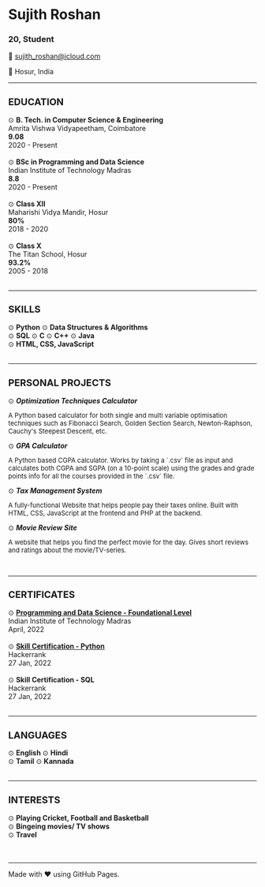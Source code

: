 # Sujith Roshan
### 20, Student

📧 sujith_roshan@icloud.com

📍 Hosur, India 
<hr>

<div> <!--Education-->
    <h2 style="font-size: 19px">EDUCATION</h2>
    ⊙ <strong>B. Tech. in Computer Science & Engineering</strong> <br>
    Amrita Vishwa Vidyapeetham, Coimbatore <br>
    <b>9.08</b> <br>
    2020 - Present
    <br><br>
    ⊙ <strong>BSc in Programming and Data Science</strong> <br>
    Indian Institute of Technology Madras <br>
    <b>8.8</b> <br>
    2020 - Present
    <br><br>
    ⊙ <strong>Class XII</strong> <br> 
    Maharishi Vidya Mandir, Hosur <br>
    <b>80%</b> <br>
    2018 - 2020
    <br><br>
    ⊙ <strong>Class X</strong> <br>
    The Titan School, Hosur <br>
    <b>93.2%</b> <br>
    2005 - 2018
    <br><br>
</div><hr>

<div> <!--Skills-->
    <h2 style="font-size: 19px">SKILLS</h2>
    ⊙ <strong>Python</strong> ⊙ <strong>Data Structures & Algorithms</strong> <br>
    ⊙ <strong>SQL</strong> ⊙ <strong>C</strong> ⊙ <strong>C++</strong> ⊙ <strong>Java</strong> <br>
    ⊙ <strong>HTML, CSS, JavaScript</strong> 
    <br><br>
</div><hr>

<div> <!--Personal Projects-->
    <h2 style="font-size: 19px">PERSONAL PROJECTS</h2>
    ⊙ <strong><em>Optimization Techniques Calculator</em></strong> <br>
    <p style="font-size: 13px">A Python based calculator for both single and multi variable optimisation techniques such as Fibonacci Search, Golden Section Search, Newton-Raphson, Cauchy's Steepest Descent, etc.</p>
    ⊙ <strong><em>GPA Calculator</em></strong> <br>
    <p style="font-size: 13px">A Python based CGPA calculator. Works by taking a `.csv` file as input and calculates both CGPA and SGPA (on a 10-point scale) using the grades and grade points info for all the courses provided in the `.csv` file.</p>
    ⊙ <strong><em>Tax Management System</em></strong> <br>
    <p style="font-size: 13px">A fully-functional Website that helps people pay their taxes online. Built with HTML, CSS, JavaScript at the frontend and PHP at the backend.</p>
    ⊙ <strong><em>Movie Review Site</em></strong> <br>
    <p style="font-size: 13px">A website that helps you find the perfect movie for the day. Gives short reviews and ratings about the movie/TV-series.</p>
    <br>
</div><hr>

<div> <!--Certificates-->
    <h2 style="font-size: 19px">CERTIFICATES</h2>
   ⊙ <strong><a href="https://drive.google.com/file/d/1-6ebuPItDKnzw9k3zPPMlLx6nY-DXFue/view?usp=sharing">Programming and Data Science - Foundational Level</a></strong> <br>
   Indian Institute of Technology Madras <br>
   April, 2022
   <br><br>
   ⊙ <strong><a href="https://www.hackerrank.com/certificates/94e3b1f849f2">Skill Certification - Python</a></strong> <br>
   Hackerrank <br>
   27 Jan, 2022 
   <br><br>
   ⊙ <strong>Skill Certification - SQL</strong> <br>
   Hackerrank <br>
   27 Jan, 2022
   <br><br>
</div><hr>

<div> <!--Languages-->
    <h2 style="font-size: 19px">LANGUAGES</h2>
   ⊙ <strong>English</strong> ⊙ <strong>Hindi</strong> <br>
   ⊙ <strong>Tamil</strong> ⊙ <strong>Kannada</strong> 
    <br><br>
</div><hr>

<div> <!--Interests-->
    <h2 style="font-size: 19px">INTERESTS</h2>
   ⊙ <strong>Playing Cricket, Football and Basketball</strong> <br>
   ⊙ <strong>Bingeing movies/ TV shows</strong> <br>
   ⊙ <strong>Travel</strong> <br>
    <br><br>
</div><hr>

Made with ❤️ using GitHub Pages.
